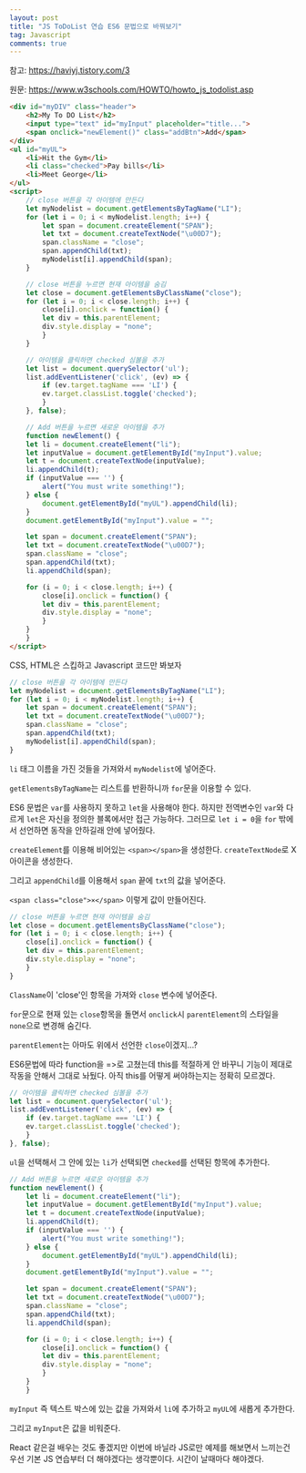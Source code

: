 ```yaml
---
layout: post
title: "JS ToDoList 연습 ES6 문법으로 바꿔보기"
tag: Javascript
comments: true
---
```


참고: <https://haviyj.tistory.com/3>

원문: https://www.w3schools.com/HOWTO/howto_js_todolist.asp

```html
<div id="myDIV" class="header">
    <h2>My To DO List</h2>
    <input type="text" id="myInput" placeholder="title...">
    <span onclick="newElement()" class="addBtn">Add</span>
</div>
<ul id="myUL">
    <li>Hit the Gym</li>
    <li class="checked">Pay bills</li>
    <li>Meet George</li>
</ul>
<script>
    // close 버튼을 각 아이템에 만든다
    let myNodelist = document.getElementsByTagName("LI");
    for (let i = 0; i < myNodelist.length; i++) {
        let span = document.createElement("SPAN");
        let txt = document.createTextNode("\u00D7");
        span.className = "close";
        span.appendChild(txt);
        myNodelist[i].appendChild(span);
    }

    // close 버튼을 누르면 현재 아이템을 숨김
    let close = document.getElementsByClassName("close");
    for (let i = 0; i < close.length; i++) {
        close[i].onclick = function() {
        let div = this.parentElement;
        div.style.display = "none";
        }
    }

    // 아이템을 클릭하면 checked 심볼을 추가
    let list = document.querySelector('ul');
    list.addEventListener('click', (ev) => {
        if (ev.target.tagName === 'LI') {
        ev.target.classList.toggle('checked');
        }
    }, false);

    // Add 버튼을 누르면 새로운 아이템을 추가
    function newElement() {
    let li = document.createElement("li");
    let inputValue = document.getElementById("myInput").value;
    let t = document.createTextNode(inputValue);
    li.appendChild(t);
    if (inputValue === '') {
        alert("You must write something!");
    } else {
        document.getElementById("myUL").appendChild(li);
    }
    document.getElementById("myInput").value = "";

    let span = document.createElement("SPAN");
    let txt = document.createTextNode("\u00D7");
    span.className = "close";
    span.appendChild(txt);
    li.appendChild(span);

    for (i = 0; i < close.length; i++) {
        close[i].onclick = function() {
        let div = this.parentElement;
        div.style.display = "none";
        }
    }
    }
</script>
```

CSS, HTML은 스킵하고 Javascript 코드만 봐보자

```javascript
// close 버튼을 각 아이템에 만든다
let myNodelist = document.getElementsByTagName("LI");
for (let i = 0; i < myNodelist.length; i++) {
    let span = document.createElement("SPAN");
    let txt = document.createTextNode("\u00D7");
    span.className = "close";
    span.appendChild(txt);
    myNodelist[i].appendChild(span);
}
```

`li` 태그 이름을 가진 것들을 가져와서 `myNodelist`에 넣어준다.

`getElementsByTagName`는 리스트를 반환하니까 `for`문을 이용할 수 있다.

ES6 문법은 `var`를 사용하지 못하고 `let`을 사용해야 한다. 하지만 전역변수인 `var`와 다르게 `let`은 자신을 정의한 블록에서만 접근 가능하다. 그러므로 `let i = 0`을 `for` 밖에서 선언하면 동작을 안하길래 안에 넣어줬다.

`createElement`를 이용해 비어있는 `<span></span>`을 생성한다. `createTextNode`로 X 아이콘을 생성한다.

그리고 `appendChild`를 이용해서 `span` 끝에 `txt`의 값을 넣어준다.

`<span class="close">×</span>` 이렇게 값이 만들어진다.



```javascript
// close 버튼을 누르면 현재 아이템을 숨김
let close = document.getElementsByClassName("close");
for (let i = 0; i < close.length; i++) {
    close[i].onclick = function() {
    let div = this.parentElement;
    div.style.display = "none";
    }
}
```

`ClassName`이 'close'인 항목을 가져와 `close` 변수에 넣어준다.

`for`문으로 현재 있는 `close`항목을 돌면서 `onclick`시 `parentElement`의 스타일을 `none`으로 변경해 숨긴다.

`parentElement`는 아마도 위에서 선언한 `close`이겠지...?

ES6문법에 따라 function을 =>로 고쳤는데 this를 적절하게 안 바꾸니 기능이 제대로 작동을 안해서 그대로 놔뒀다. 아직 this를 어떻게 써야하는지는 정확히 모르겠다.



```javascript
// 아이템을 클릭하면 checked 심볼을 추가
let list = document.querySelector('ul');
list.addEventListener('click', (ev) => {
    if (ev.target.tagName === 'LI') {
    ev.target.classList.toggle('checked');
    }
}, false);
```

`ul`을 선택해서 그 안에 있는 `li`가 선택되면 `checked`를 선택된 항목에 추가한다.

```javascript
// Add 버튼을 누르면 새로운 아이템을 추가
function newElement() {
    let li = document.createElement("li");
    let inputValue = document.getElementById("myInput").value;
    let t = document.createTextNode(inputValue);
    li.appendChild(t);
    if (inputValue === '') {
        alert("You must write something!");
    } else {
        document.getElementById("myUL").appendChild(li);
    }
    document.getElementById("myInput").value = "";

    let span = document.createElement("SPAN");
    let txt = document.createTextNode("\u00D7");
    span.className = "close";
    span.appendChild(txt);
    li.appendChild(span);

    for (i = 0; i < close.length; i++) {
        close[i].onclick = function() {
        let div = this.parentElement;
        div.style.display = "none";
        }
    }
    }
```

`myInput` 즉 텍스트 박스에 있는 값을 가져와서 `li`에 추가하고 `myUL`에 새롭게 추가한다.

그리고 `myInput`은 값을 비워준다.

React 같은걸 배우는 것도 좋겠지만 이번에 바닐라 JS로만 예제를 해보면서 느끼는건 우선 기본 JS 연습부터 더 해야겠다는 생각뿐이다. 시간이 날때마다 해야겠다.